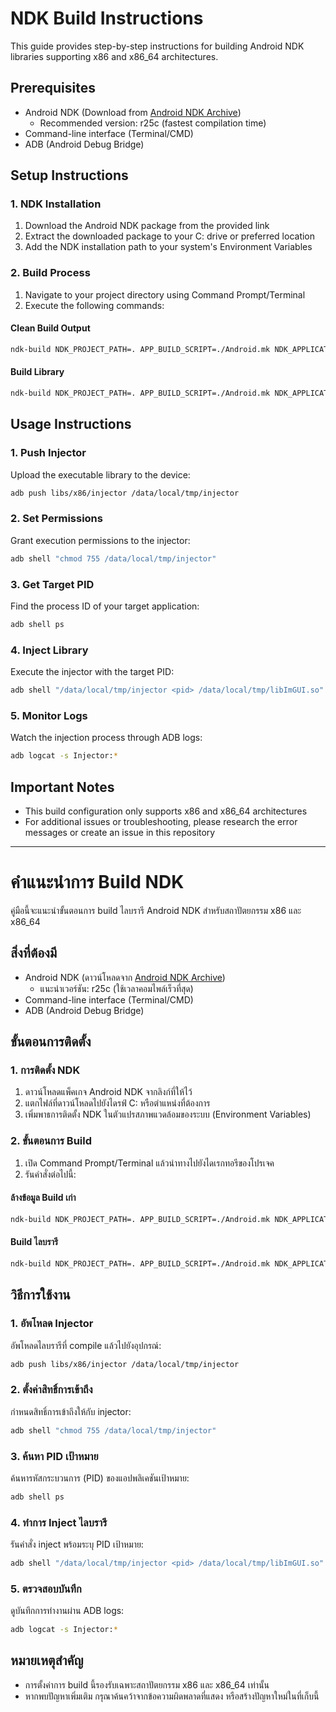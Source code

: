 # NDK Build Instructions
This guide provides step-by-step instructions for building Android NDK libraries supporting x86 and x86_64 architectures.

## Prerequisites
- Android NDK (Download from [Android NDK Archive](https://github.com/android/ndk/wiki/Unsupported-Downloads))
    - Recommended version: r25c (fastest compilation time)
- Command-line interface (Terminal/CMD)
- ADB (Android Debug Bridge)

## Setup Instructions

### 1. NDK Installation
1. Download the Android NDK package from the provided link
2. Extract the downloaded package to your C: drive or preferred location
3. Add the NDK installation path to your system's Environment Variables

### 2. Build Process
1. Navigate to your project directory using Command Prompt/Terminal
2. Execute the following commands:

#### Clean Build Output
```bash
ndk-build NDK_PROJECT_PATH=. APP_BUILD_SCRIPT=./Android.mk NDK_APPLICATION_MK=./Application.mk clean
```

#### Build Library
```bash
ndk-build NDK_PROJECT_PATH=. APP_BUILD_SCRIPT=./Android.mk NDK_APPLICATION_MK=./Application.mk
```

## Usage Instructions

### 1. Push Injector
Upload the executable library to the device:
```bash
adb push libs/x86/injector /data/local/tmp/injector
```

### 2. Set Permissions
Grant execution permissions to the injector:
```bash
adb shell "chmod 755 /data/local/tmp/injector"
```

### 3. Get Target PID
Find the process ID of your target application:
```bash
adb shell ps
```

### 4. Inject Library
Execute the injector with the target PID:
```bash
adb shell "/data/local/tmp/injector <pid> /data/local/tmp/libImGUI.so"
```

### 5. Monitor Logs
Watch the injection process through ADB logs:
```bash
adb logcat -s Injector:*
```

## Important Notes
- This build configuration only supports x86 and x86_64 architectures
- For additional issues or troubleshooting, please research the error messages or create an issue in this repository

---

# คำแนะนำการ Build NDK
คู่มือนี้จะแนะนำขั้นตอนการ build ไลบรารี Android NDK สำหรับสถาปัตยกรรม x86 และ x86_64

## สิ่งที่ต้องมี
- Android NDK (ดาวน์โหลดจาก [Android NDK Archive](https://github.com/android/ndk/wiki/Unsupported-Downloads))
    - แนะนำเวอร์ชัน: r25c (ใช้เวลาคอมไพล์เร็วที่สุด)
- Command-line interface (Terminal/CMD)
- ADB (Android Debug Bridge)

## ขั้นตอนการติดตั้ง

### 1. การติดตั้ง NDK
1. ดาวน์โหลดแพ็คเกจ Android NDK จากลิงก์ที่ให้ไว้
2. แตกไฟล์ที่ดาวน์โหลดไปยังไดรฟ์ C: หรือตำแหน่งที่ต้องการ
3. เพิ่มพาธการติดตั้ง NDK ในตัวแปรสภาพแวดล้อมของระบบ (Environment Variables)

### 2. ขั้นตอนการ Build
1. เปิด Command Prompt/Terminal แล้วนำทางไปยังไดเรกทอรีของโปรเจค
2. รันคำสั่งต่อไปนี้:

#### ล้างข้อมูล Build เก่า
```bash
ndk-build NDK_PROJECT_PATH=. APP_BUILD_SCRIPT=./Android.mk NDK_APPLICATION_MK=./Application.mk clean
```

#### Build ไลบรารี
```bash
ndk-build NDK_PROJECT_PATH=. APP_BUILD_SCRIPT=./Android.mk NDK_APPLICATION_MK=./Application.mk
```

## วิธีการใช้งาน

### 1. อัพโหลด Injector
อัพโหลดไลบรารีที่ compile แล้วไปยังอุปกรณ์:
```bash
adb push libs/x86/injector /data/local/tmp/injector
```

### 2. ตั้งค่าสิทธิ์การเข้าถึง
กำหนดสิทธิ์การเข้าถึงให้กับ injector:
```bash
adb shell "chmod 755 /data/local/tmp/injector"
```

### 3. ค้นหา PID เป้าหมาย
ค้นหารหัสกระบวนการ (PID) ของแอปพลิเคชันเป้าหมาย:
```bash
adb shell ps
```

### 4. ทำการ Inject ไลบรารี
รันคำสั่ง inject พร้อมระบุ PID เป้าหมาย:
```bash
adb shell "/data/local/tmp/injector <pid> /data/local/tmp/libImGUI.so"
```

### 5. ตรวจสอบบันทึก
ดูบันทึกการทำงานผ่าน ADB logs:
```bash
adb logcat -s Injector:*
```

## หมายเหตุสำคัญ
- การตั้งค่าการ build นี้รองรับเฉพาะสถาปัตยกรรม x86 และ x86_64 เท่านั้น
- หากพบปัญหาเพิ่มเติม กรุณาค้นคว้าจากข้อความผิดพลาดที่แสดง หรือสร้างปัญหาใหม่ในที่เก็บนี้
